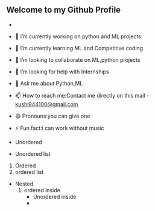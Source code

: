 ## Welcome to my Github Profile
*
* 🔭 I’m currently working on python and ML projects
* 🌱 I’m currently learning ML and Competitive coding
* 👯 I’m looking to collaborate on ML,python projects
* 🤔 I’m looking for help with Internships
* 💬 Ask me about Python,ML
* 📫 How to reach me:Contact me directly on this mail - kushi944100@gmail.com
* 😄 Pronouns:you can give one
* ⚡ Fun fact:i can work without music


* Unordered
* Unordered list
1. Ordered
2. ordered list
* Nested
   1. ordered inside.
      * Unordered inside
      * 

